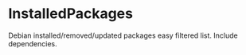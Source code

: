# InstalledPackages
Debian installed/removed/updated packages easy filtered list. Include dependencies.
